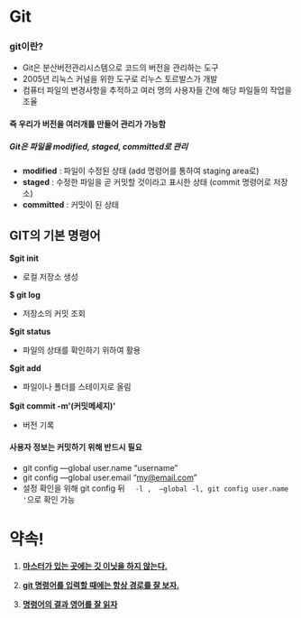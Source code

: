 # Git

### git이란?

- Git은 분산버전관리시스템으로 코드의 버전을 관리하는 도구
- 2005년 리눅스 커널을 위한 도구로 리누스 토르발스가 개발
- 컴퓨터 파일의 변경사항을 추적하고 여러 명의 사용자들 간에 해당 파일들의 작업을 조율

#### 즉 우리가 버전을 여러개를 만들어 관리가 가능함

##### Git은 파일을 modified, staged, committed로 관리

- **modified** : 파일이 수정된 상태 (add 명령어를 통하여 staging area로)
- **staged** : 수정한 파일을 곧 커밋할 것이라고 표시한 상태 (commit 명령어로 저장소)
- **committed** : 커밋이 된 상태



##  GIT의 기본 명령어 

**$git init**

- 로컬 저장소 생성

**$ git log**

- 저장소의 커밋 조회

**$git status**

- 파일의 상태를 확인하기 위하여 활용

**$git add**

- 파일이나 폴더를 스테이지로 올림

**$git commit -m'(커밋메세지)'**

- 버전 기록

####  사용자 정보는 커밋하기 위해 반드시 필요

- git config —global user.name “username”
- git config —global user.email “my@email.com”
- 설정 확인을 위해 git config 뒤 `  -l ,  —global -l, git config user.name '`으로 확인 가능



# 약속!

1. <u>**마스터가 있는 곳에는 깃 이닛을 하지 않는다.**</u>

2. <u>**git 명령어를 입력할 때에는 항상 경로를 잘 보자.**</u>

3. <u>**명령어의 결과 영어를 잘 읽자**</u>










